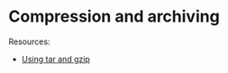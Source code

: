 # Compression and archiving

Resources:
* [Using tar and gzip](https://www.cs.hmc.edu/~mjeffryes/targzip.html)
